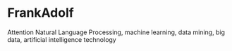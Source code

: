 # FrankAdolf
Attention Natural Language Processing, machine learning, data mining, big data, artificial intelligence technology
